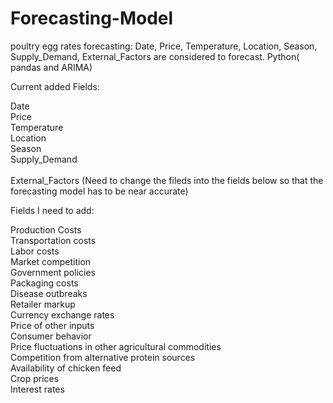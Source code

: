 # Forecasting-Model

poultry egg rates forecasting: Date, Price, Temperature, Location, Season, Supply_Demand, External_Factors are considered to forecast. 
Python( pandas and ARIMA)

Current added Fields:

Date <br>
Price <br>
Temperature <br>
Location <br>
Season <br>
Supply_Demand <br> <br>
External_Factors (Need to change the fileds into the fields below so that the forecasting model has to be near accurate)<br>

Fields I need to add:

Production Costs <br>
Transportation costs <br>
Labor costs <br>
Market competition <br>
Government policies <br>
Packaging costs <br>
Disease outbreaks <br>
Retailer markup <br>
Currency exchange rates <br>
Price of other inputs <br>
Consumer behavior <br>
Price fluctuations in other agricultural commodities <br>
Competition from alternative protein sources <br>
Availability of chicken feed <br>
Crop prices <br>
Interest rates <br>








